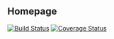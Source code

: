 ## Homepage

[![Build Status](https://travis-ci.org/sirech/homepage.svg?branch=master)](https://travis-ci.org/sirech/homepage) [![Coverage Status](https://coveralls.io/repos/github/sirech/homepage/badge.svg?branch=master)](https://coveralls.io/github/sirech/homepage?branch=master)
